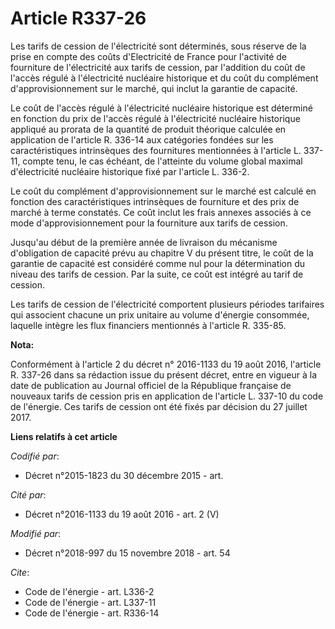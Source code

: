# Article R337-26

Les tarifs de cession de l'électricité sont déterminés, sous réserve de la prise en compte des coûts d'Electricité de France
pour l'activité de fourniture de l'électricité aux tarifs de cession, par l'addition du coût de l'accès régulé à
l'électricité nucléaire historique et du coût du complément d'approvisionnement sur le marché, qui inclut la garantie de
capacité.

Le coût de l'accès régulé à l'électricité nucléaire historique est déterminé en fonction du prix de l'accès régulé à
l'électricité nucléaire historique appliqué au prorata de la quantité de produit théorique calculée en application de
l'article R. 336-14 aux catégories fondées sur les caractéristiques intrinsèques des fournitures mentionnées à l'article L.
337-11, compte tenu, le cas échéant, de l'atteinte du volume global maximal d'électricité nucléaire historique fixé par
l'article L. 336-2.

Le coût du complément d'approvisionnement sur le marché est calculé en fonction des caractéristiques intrinsèques de
fourniture et des prix de marché à terme constatés. Ce coût inclut les frais annexes associés à ce mode d'approvisionnement
pour la fourniture aux tarifs de cession.

Jusqu'au début de la première année de livraison du mécanisme d'obligation de capacité prévu au chapitre V du présent titre,
le coût de la garantie de capacité est considéré comme nul pour la détermination du niveau des tarifs de cession. Par la
suite, ce coût est intégré au tarif de cession.

Les tarifs de cession de l'électricité comportent plusieurs périodes tarifaires qui associent chacune un prix unitaire au
volume d'énergie consommée, laquelle intègre les flux financiers mentionnés à l'article R. 335-85.

**Nota:**

Conformément à l'article 2 du décret n° 2016-1133 du 19 août 2016, l'article R. 337-26 dans sa rédaction issue du présent
décret, entre en vigueur à la date de publication au Journal officiel de la République française de nouveaux tarifs de
cession pris en application de l'article L. 337-10 du code de l'énergie. Ces tarifs de cession ont été fixés par décision du
27 juillet 2017.

**Liens relatifs à cet article**

_Codifié par_:

  - Décret n°2015-1823 du 30 décembre 2015 - art.

_Cité par_:

  - Décret n°2016-1133 du 19 août 2016 - art. 2 (V)

_Modifié par_:

  - Décret n°2018-997 du 15 novembre 2018 - art. 54

_Cite_:

  - Code de l'énergie - art. L336-2
  - Code de l'énergie - art. L337-11
  - Code de l'énergie - art. R336-14
